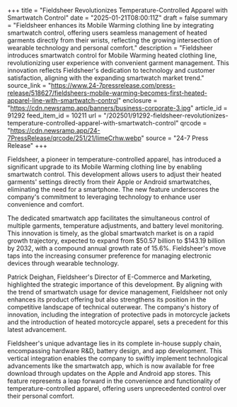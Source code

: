 +++
title = "Fieldsheer Revolutionizes Temperature-Controlled Apparel with Smartwatch Control"
date = "2025-01-21T08:00:11Z"
draft = false
summary = "Fieldsheer enhances its Mobile Warming clothing line by integrating smartwatch control, offering users seamless management of heated garments directly from their wrists, reflecting the growing intersection of wearable technology and personal comfort."
description = "Fieldsheer introduces smartwatch control for Mobile Warming heated clothing line, revolutionizing user experience with convenient garment management. This innovation reflects Fieldsheer's dedication to technology and customer satisfaction, aligning with the expanding smartwatch market trend."
source_link = "https://www.24-7pressrelease.com/press-release/518627/fieldsheers-mobile-warming-becomes-first-heated-apparel-line-with-smartwatch-control"
enclosure = "https://cdn.newsramp.app/banners/business-corporate-3.jpg"
article_id = 91292
feed_item_id = 10211
url = "/202501/91292-fieldsheer-revolutionizes-temperature-controlled-apparel-with-smartwatch-control"
qrcode = "https://cdn.newsramp.app/24-7PressRelease/qrcode/251/21/limeCrhw.webp"
source = "24-7 Press Release"
+++

<p>Fieldsheer, a pioneer in temperature-controlled apparel, has introduced a significant upgrade to its Mobile Warming clothing line by enabling smartwatch control. This development allows users to adjust their heated garments' settings directly from their Apple or Android smartwatches, eliminating the need for a smartphone. The new feature underscores the company's commitment to leveraging technology to enhance user convenience and comfort.</p><p>The dedicated smartwatch app facilitates the simultaneous control of multiple garments, temperature adjustments, and battery level monitoring. This innovation is timely, as the global smartwatch market is on a rapid growth trajectory, expected to expand from $50.57 billion to $143.19 billion by 2032, with a compound annual growth rate of 15.6%. Fieldsheer's move taps into the increasing consumer preference for managing electronic devices through wearable technology.</p><p>Patrick Deighan, Fieldsheer's Director of E-Commerce and Marketing, highlighted the strategic importance of this development. By aligning with the trend of smartwatch usage for device management, Fieldsheer not only enhances its product offering but also strengthens its position in the competitive landscape of technical outerwear. The company's history of innovation, including the integration of protective pads in motorcycle jackets and the introduction of heated motorcycle apparel, sets a precedent for this latest advancement.</p><p>Fieldsheer's unique advantage lies in its complete in-house supply chain, encompassing hardware R&D, battery design, and app development. This vertical integration enables the company to swiftly implement technological advancements like the smartwatch app, which is now available for free download through updates on the Apple and Android app stores. This feature represents a leap forward in the convenience and functionality of temperature-controlled apparel, offering users unprecedented control over their personal comfort.</p>